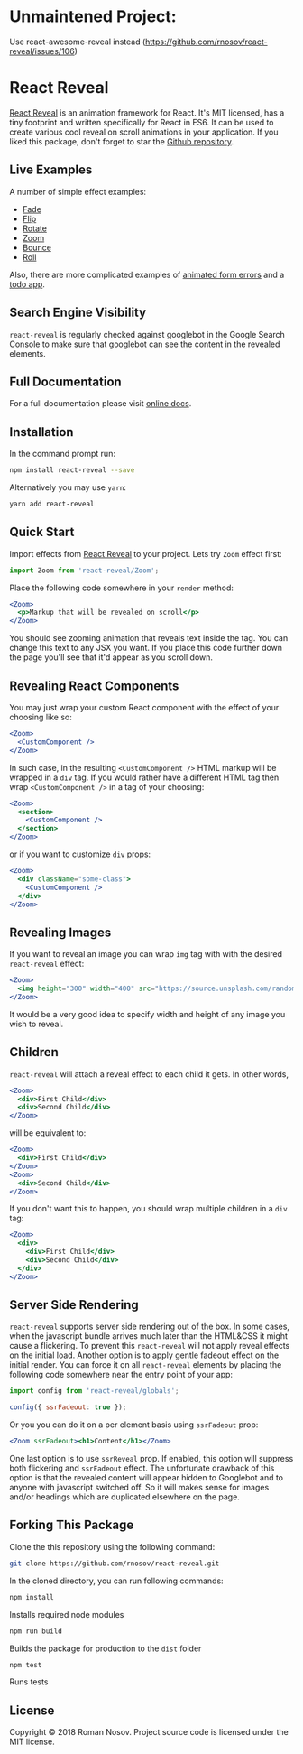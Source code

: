 # Unmaintened Project:
 Use react-awesome-reveal instead (https://github.com/rnosov/react-reveal/issues/106)
 
# React Reveal

[React Reveal](https://www.react-reveal.com/) is
an animation framework for React. It's MIT licensed, has a tiny footprint
and written specifically for React in ES6. It can be used to create various cool reveal
on scroll animations in your application.
If you liked this package, don't forget to star
the [Github repository](https://github.com/rnosov/react-reveal).

## Live Examples

A number of simple effect examples:
- [Fade](https://www.react-reveal.com/examples/common/fade/)
- [Flip](https://www.react-reveal.com/examples/common/flip/)
- [Rotate](https://www.react-reveal.com/examples/common/rotate/)
- [Zoom](https://www.react-reveal.com/examples/common/zoom/)
- [Bounce](https://www.react-reveal.com/examples/common/bounce/)
- [Roll](https://www.react-reveal.com/examples/common/roll/)

Also, there are more complicated examples of [animated form errors](https://www.react-reveal.com/examples/advanced/form/) and a [todo app](https://www.react-reveal.com/examples/advanced/todo/).

## Search Engine Visibility 

`react-reveal` is regularly checked against googlebot in the Google Search Console to make sure that googlebot can see the content in the revealed elements. 

## Full Documentation

For a full documentation please visit [online docs](https://www.react-reveal.com/docs/).

## Installation

In the command prompt run:

```sh
npm install react-reveal --save
```

Alternatively you may use `yarn`:

```sh
yarn add react-reveal
```

## Quick Start

Import effects from [React Reveal](https://www.npmjs.com/package/react-reveal) to your project. Lets try `Zoom` effect first:

```javascript
import Zoom from 'react-reveal/Zoom';
```

Place the following code somewhere in your `render` method: 

```jsx
<Zoom>
  <p>Markup that will be revealed on scroll</p>
</Zoom>
```

You should see zooming animation that reveals text inside the tag. You can change this text to any JSX you want. If you place this code further down the page you'll see that it'd appear as you scroll down.

## Revealing React Components

You may just wrap your custom React component with the effect of your choosing like so:

```jsx
<Zoom>  
  <CustomComponent />
</Zoom>
```

In such case, in the resulting `<CustomComponent />` HTML markup will be wrapped in a `div` tag. If you would rather have a different HTML tag then wrap `<CustomComponent />` in a tag of your choosing:

```jsx
<Zoom>
  <section>
    <CustomComponent />   
  </section>
</Zoom>
```

or if you want to customize `div` props:

```jsx
<Zoom>
  <div className="some-class">
    <CustomComponent />   
  </div>
</Zoom>
```

## Revealing Images

If you want to reveal an image you can wrap `img` tag with with the desired `react-reveal` effect:

```jsx
<Zoom>
  <img height="300" width="400" src="https://source.unsplash.com/random/300x400" />
</Zoom>
```

It would be a very good idea to specify width and height of any image you wish to reveal.

## Children

`react-reveal` will attach a reveal effect to each child it gets. In other words,

```jsx
<Zoom>
  <div>First Child</div>
  <div>Second Child</div>
</Zoom>
```

will be equivalent to:

```jsx
<Zoom>
  <div>First Child</div>
</Zoom>
<Zoom>
  <div>Second Child</div>
</Zoom>  
```

If you don't want this to happen, you should wrap multiple children in a `div` tag:

```jsx
<Zoom>
  <div>
    <div>First Child</div>
    <div>Second Child</div>
  </div>
</Zoom>
```


## Server Side Rendering

`react-reveal` supports server side rendering out of the box. In some cases, when the javascript bundle arrives much later than the HTML&CSS it might cause a flickering. To prevent this `react-reveal` will not apply reveal effects on the initial load. 
Another option is to apply gentle fadeout effect on the initial render. You can force it on all `react-reveal` elements by placing the following code somewhere near the entry point of your app:

```jsx
import config from 'react-reveal/globals';

config({ ssrFadeout: true });
```

Or you you can do it on a per element basis using `ssrFadeout` prop:

```jsx
<Zoom ssrFadeout><h1>Content</h1></Zoom>
```

One last option is to use `ssrReveal` prop. If enabled, this option will suppress both flickering and `ssrFadeout` effect. The unfortunate drawback of this option is that the revealed content will appear hidden to Googlebot and to anyone with javascript switched off. So it will makes sense for images and/or headings which are duplicated elsewhere on the page.

## Forking This Package

Clone the this repository using the following command:

```sh
git clone https://github.com/rnosov/react-reveal.git
```

In the cloned directory, you can run following commands:

```sh
npm install
```

Installs required node modules

```sh
npm run build
```

Builds the package for production to the `dist` folder

```sh
npm test
```

Runs tests

## License

Copyright © 2018 Roman Nosov. Project source code is licensed under the MIT license.

